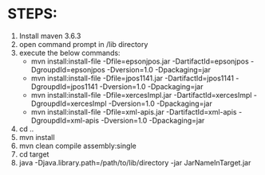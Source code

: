 
<h1>STEPS:</h1>
<ol>
<li>Install maven 3.6.3</li>
<li>open command prompt in /lib directory</li>
<li>execute the below commands:
    <ul>
        <li>mvn install:install-file -Dfile=epsonjpos.jar -DartifactId=epsonjpos -DgroupdId=epsonjpos -Dversion=1.0 -Dpackaging=jar</li>
        <li>mvn install:install-file -Dfile=jpos1141.jar -DartifactId=jpos1141 -DgroupdId=jpos1141 -Dversion=1.0 -Dpackaging=jar</li>
        <li>mvn install:install-file -Dfile=xercesImpl.jar -DartifactId=xercesImpl -DgroupdId=xercesImpl -Dversion=1.0 -Dpackaging=jar</li>
        <li>mvn install:install-file -Dfile=xml-apis.jar -DartifactId=xml-apis -DgroupdId=xml-apis -Dversion=1.0 -Dpackaging=jar</li>
    </ul>
    </li>
<li> cd ..</li>
<li>mvn install</li>
<li>mvn clean compile assembly:single</li>
<li>cd target</li>
<li>java -Djava.library.path=/path/to/lib/directory -jar JarNameInTarget.jar</li>
</ol>
